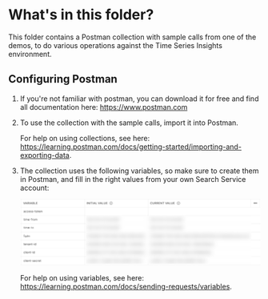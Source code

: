 # What's in this folder?

This folder contains a Postman collection with sample calls from one of the demos, to do various operations against the Time Series Insights environment.

## Configuring Postman

1. If you're not familiar with postman, you can download it for free and find all documentation here: https://www.postman.com

2. To use the collection with the sample calls, import it into Postman.

   For help on using collections, see here: https://learning.postman.com/docs/getting-started/importing-and-exporting-data.

3. The collection uses the following variables, so make sure to create them in Postman, and fill in the right values from your own Search Service account:

   ![enter image description here](/rest-samples/readme-postman-collection-variables.png)

   For help on using variables, see here: https://learning.postman.com/docs/sending-requests/variables.
